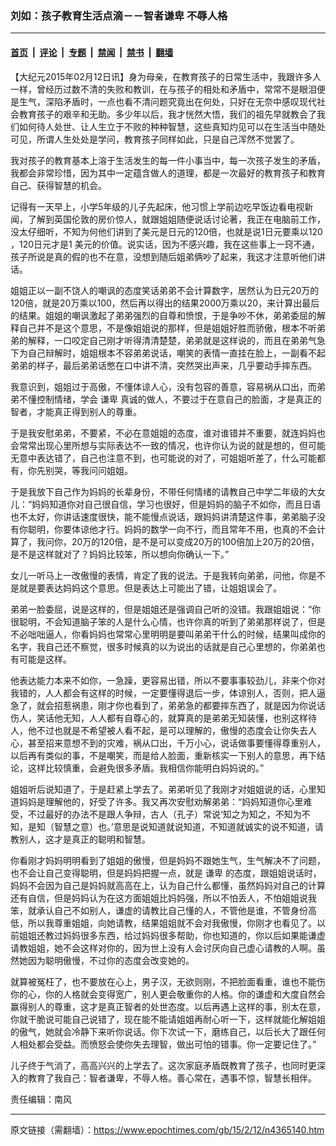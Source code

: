 ### 刘如：孩子教育生活点滴－－智者谦卑 不辱人格

---

#### [首页](../../../..?n4365140) &nbsp;|&nbsp; [评论](../../../../../epoch-comment?n4365140) &nbsp;|&nbsp; [专题](../../../../../epoch-special?n4365140) &nbsp;|&nbsp; [禁闻](../../../../../epoch-news?n4365140) &nbsp;|&nbsp; [禁书](../../../../../books?n4365140) &nbsp;|&nbsp; [翻墙](https://github.com/gfw-breaker/nogfw/blob/master/README.md?n4365140)


<div class="post_content" id="artbody" itemprop="articleBody">
 <!-- article content begin -->
 <p>
  【大纪元2015年02月12日讯】身为母亲，在教育孩子的日常生活中，我跟许多人一样，曾经历过数不清的失败和教训，在与孩子的相处和矛盾中，常常不是眼泪便是生气，深陷矛盾时，一点也看不清问题究竟出在何处，只好在无奈中感叹现代社会教育孩子的艰辛和无助。多少年以后，我才恍然大悟，我们的祖先早就教会了我们如何待人处世、让人生立于不败的种种智慧，这些真知灼见可以在生活当中随处可见，所谓人生处处是学问，教育孩子同样如此，只是自己浑然不觉罢了。
 </p>
 <p>
  我对孩子的教育基本上溶于生活发生的每一件小事当中，每一次孩子发生的矛盾，我都会非常珍惜，因为其中一定蕴含做人的道理，都是一次最好的教育孩子和教育自己、获得智慧的机会。
 </p>
 <p>
  记得有一天早上，小学5年级的儿子先起床，他习惯上学前边吃早饭边看电视新闻，了解到英国伦敦的房价惊人，就跟姐姐随便说话讨论著，我正在电脑前工作，没太仔细听，不知为何他们讲到了美元是日元的120倍，也就是说1日元要乘以120 ，120日元才是1 美元的价值。说实话，因为不感兴趣，我在这些事上一窍不通，孩子所说是真的假的也不在意，没想到随后姐弟俩吵了起来，我这才注意听他们讲话。
 </p>
 <p>
  姐姐正以一副不饶人的嘲讽的态度笑话弟弟不会计算数字，居然认为日元20万的120倍，就是20万乘以100，然后再以得出的结果2000万乘以20，来计算出最后的结果。姐姐的嘲讽激起了弟弟强烈的自尊和愤恨，于是争吵不休，弟弟委屈的解释自己并不是这个意思，不是像姐姐说的那样，但是姐姐好胜而骄傲，根本不听弟弟的解释，一口咬定自己刚才听得清清楚楚，弟弟就是这样说的，而且在弟弟气急下为自己辩解时，姐姐根本不容弟弟说话，嘲笑的表情一直挂在脸上，一副看不起弟弟的样子，最后弟弟话憋在口中讲不清，突然哭出声来，几乎要动手摔东西。
 </p>
 <p>
  我意识到，姐姐过于高傲，不懂体谅人心，没有包容的善意，容易祸从口出，而弟弟不懂控制情绪，学会
  <ok href="https://www.epochtimes.com/gb/tag/%E8%B0%A6%E5%8D%91.html">
   谦卑
  </ok>
  真诚的做人，不要过于在意自己的脸面，才是真正的智者，才能真正得到别人的尊重。
 </p>
 <p>
  于是我安慰弟弟，不要紧，不必在意姐姐的态度，谁对谁错并不重要，就连妈妈也会常常出现心里所想与实际表达不一致的情况，也许你认为说的就是想的，但可能无意中表达错了，自己也注意不到，也可能说的对了，可姐姐听差了，什么可能都有，你先别哭，等我问问姐姐。
 </p>
 <p>
  于是我放下自己作为妈妈的长辈身份，不带任何情绪的请教自己中学二年级的大女儿：“妈妈知道你对自己很自信，学习也很好，但是妈妈的脑子不如你，而且日语也不太好，你讲话速度很快，能不能慢点说话，跟妈妈讲清楚这件事，弟弟脑子没有你聪明，你要体谅他才行。妈妈的数学一向不行，而且常年不用，也真的不会计算了，我问你，20万的120倍，是不是可以变成20万的100倍加上20万的20倍，是不是这样就对了？妈妈比较笨，所以想向你确认一下。”
 </p>
 <p>
  女儿一听马上一改傲慢的表情，肯定了我的说法。于是我转向弟弟，问他，你是不是就是要表达妈妈这个意思。但是表达上可能出了错，让姐姐误会了。
 </p>
 <p>
  弟弟一脸委屈，说是这样的，但是姐姐还是强调自己听的没错。我跟姐姐说：“你很聪明，不会知道脑子笨的人是什么心情，也许你真的听到了弟弟那样说了，但是不必咄咄逼人，你看妈妈也常常心里明明是要叫弟弟干什么的时候，结果叫成你的名字，我自己还不察觉，很多时候真的以为说出的话就是自己心里想的，你弟弟也有可能是这样。
 </p>
 <p>
  他表达能力本来不如你，一急躁，更容易出错，所以不要事事较劲儿，非来个你对我错的，人人都会有这样的时候，一定要懂得退后一步，体谅别人，否则，把人逼急了，就会招惹祸患，刚才你也看到了，弟弟急的都要摔东西了，就是因为你说话伤人，笑话他无知，人人都有自尊心的，就算真的是弟弟无知装懂，也别这样待人，他不过也就是不希望被人看不起，是可以理解的，傲慢的态度会让你失去人心，甚至招来意想不到的灾难，祸从口出，千万小心，说话做事要懂得尊重别人，以后再有类似的事，不是嘲笑，而是给人脸面，重新核实一下别人的意思，再下结论，这样比较慎重，会避免很多矛盾。我相信你能明白妈妈说的。”
 </p>
 <p>
  姐姐听后说知道了，于是赶紧上学去了。弟弟听见了我刚才对姐姐说的话，心里知道妈妈是理解他的，好受了许多。我又再次安慰劝解弟弟：“妈妈知道你心里难受，不过最好的办法不是跟人争辩，古人（孔子）常说‘知之为知之，不知为不知，是知（智慧之意）也。’意思是说知道就说知道，不知道就诚实的说不知道，请教别人，这才是真正的聪明和智慧。
 </p>
 <p>
  你看刚才妈妈明明看到了姐姐的傲慢，但是妈妈不跟她生气，生气解决不了问题，也不会让自己变得聪明，但是妈妈把握一点，就是
  <ok href="https://www.epochtimes.com/gb/tag/%E8%B0%A6%E5%8D%91.html">
   谦卑
  </ok>
  的态度，跟姐姐说话时，妈妈不会因为自己是妈妈就高高在上，认为自己什么都懂，虽然妈妈对自己的计算还有自信，但是妈妈认为在这方面姐姐比妈妈强，所以不怕丢人，不怕姐姐说我笨，就承认自己不如别人，谦虚的请教比自己懂的人，不管他是谁，不管身份高低，所以我尊重姐姐，向她请教，结果姐姐就不会对我傲慢，你刚才也看见了。以前姐姐还教过妈妈很多东西，给过妈妈很多帮助，你也知道的，你以后如果能谦虚请教姐姐，她不会这样对你的，因为世上没有人会讨厌向自己虚心请教的人啊。虽然她因为聪明傲慢，不过你的态度会改变她的。
 </p>
 <p>
  就算被冤枉了，也不要放在心上，男子汉，无欲则刚，不把脸面看重，谁也不能伤你的心，你的人格就会变得宽广，别人更会敬重你的人格。你的谦虚和大度自然会赢得别人的尊重，这才是真正智者的处世态度。以后再遇上这样的事，别太在意，你就干脆说可能自己说错了，现在能不能请姐姐再耐心听一下，这样就能化解姐姐的傲气，她就会冷静下来听你说话。你下次试一下，磨练自己，以后长大了跟任何人相处都会受益。而愤怒会使你失去理智，做出可怕的错事。你一定要记住了。”
 </p>
 <p>
  儿子终于气消了，高高兴兴的上学去了。这次家庭矛盾既教育了孩子，也同时更深入的教育了我自己：智者谦卑，不辱人格。善心常在，遇事不惊，智慧长相伴。
 </p>
 <p>
  责任编辑：南风
 </p>
 <!-- article content end -->
 <div id="below_article_ad">
 </div>
</div>


---

原文链接（需翻墙）：https://www.epochtimes.com/gb/15/2/12/n4365140.htm